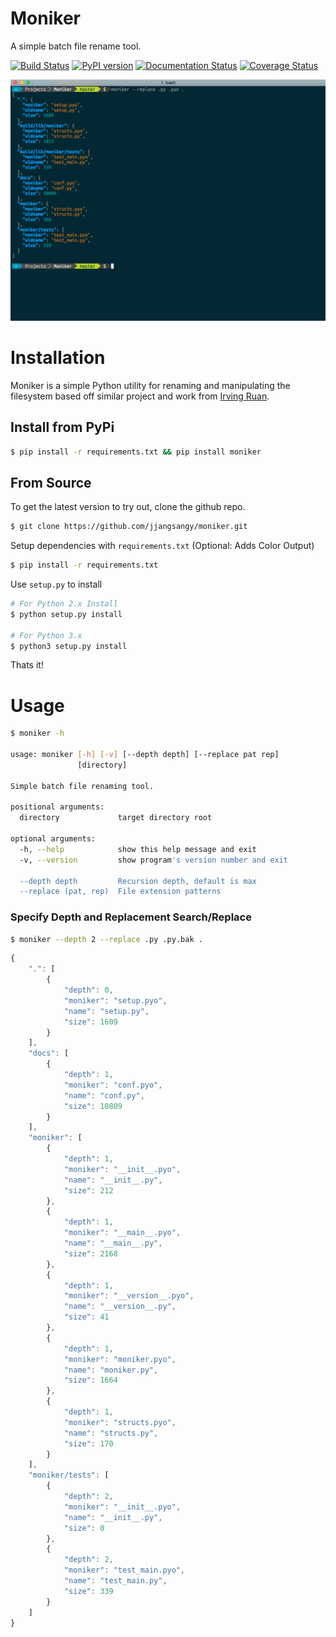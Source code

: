 # Moniker
A simple batch file rename tool.

[![Build Status](https://travis-ci.org/jjangsangy/Moniker.svg?branch=master)](https://travis-ci.org/jjangsangy/Moniker) [![PyPI version](https://badge.fury.io/py/moniker.svg)](http://badge.fury.io/py/moniker) [![Documentation Status](https://readthedocs.org/projects/moniker/badge/?version=latest)](https://readthedocs.org/projects/moniker/?badge=latest) [![Coverage Status](https://img.shields.io/coveralls/jjangsangy/Moniker.svg)](https://coveralls.io/r/jjangsangy/Moniker)

![Moniker](https://raw.githubusercontent.com/jjangsangy/Moniker/master/img/moniker.png)

# Installation

Moniker is a simple Python utility for renaming and manipulating the filesystem based
off similar project and work from [Irving Ruan](https://github.com/irvingruan/Moniker.git).

## Install from PyPi

```sh
$ pip install -r requirements.txt && pip install moniker
```

## From Source

To get the latest version to try out, clone the github repo.
```sh
$ git clone https://github.com/jjangsangy/moniker.git
```

Setup dependencies with `requirements.txt` (Optional: Adds Color Output)
```sh
$ pip install -r requirements.txt
```

Use `setup.py` to install
```sh
# For Python 2.x Install
$ python setup.py install

# For Python 3.x
$ python3 setup.py install
```
Thats it!

# Usage

```sh
$ moniker -h

usage: moniker [-h] [-v] [--depth depth] [--replace pat rep]
               [directory]

Simple batch file renaming tool.

positional arguments:
  directory             target directory root

optional arguments:
  -h, --help            show this help message and exit
  -v, --version         show program's version number and exit

  --depth depth         Recursion depth, default is max
  --replace (pat, rep)  File extension patterns
```

### Specify Depth and Replacement Search/Replace

```sh
$ moniker --depth 2 --replace .py .py.bak .
```

```javascript
{
    ".": [
        {
            "depth": 0, 
            "moniker": "setup.pyo", 
            "name": "setup.py", 
            "size": 1609
        }
    ], 
    "docs": [
        {
            "depth": 1, 
            "moniker": "conf.pyo", 
            "name": "conf.py", 
            "size": 10809
        }
    ], 
    "moniker": [
        {
            "depth": 1, 
            "moniker": "__init__.pyo", 
            "name": "__init__.py", 
            "size": 212
        }, 
        {
            "depth": 1, 
            "moniker": "__main__.pyo", 
            "name": "__main__.py", 
            "size": 2168
        }, 
        {
            "depth": 1, 
            "moniker": "__version__.pyo", 
            "name": "__version__.py", 
            "size": 41
        }, 
        {
            "depth": 1, 
            "moniker": "moniker.pyo", 
            "name": "moniker.py", 
            "size": 1664
        }, 
        {
            "depth": 1, 
            "moniker": "structs.pyo", 
            "name": "structs.py", 
            "size": 170
        }
    ], 
    "moniker/tests": [
        {
            "depth": 2, 
            "moniker": "__init__.pyo", 
            "name": "__init__.py", 
            "size": 0
        }, 
        {
            "depth": 2, 
            "moniker": "test_main.pyo", 
            "name": "test_main.py", 
            "size": 339
        }
    ]
}
```


